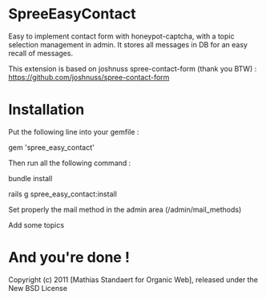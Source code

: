 SpreeEasyContact
================

Easy to implement contact form with honeypot-captcha, with a topic selection management in admin.
It stores all messages in DB for an easy recall of messages.

This extension is based on joshnuss spree-contact-form (thank you BTW) : https://github.com/joshnuss/spree-contact-form

Installation
============

Put the following line into your gemfile : 

gem 'spree_easy_contact'

Then run all the following command : 

bundle install

rails g  spree_easy_contact:install

Set properly the mail method in the admin area (/admin/mail_methods)

Add some topics

And you're done !
=================


Copyright (c) 2011 [Mathias Standaert for Organic Web], released under the New BSD License
